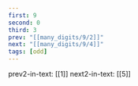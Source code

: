 ```yaml
---
first: 9
second: 0
third: 3
prev: "[[many_digits/9/2]]"
next: "[[many_digits/9/4]]"
tags: [odd]
---
```

prev2-in-text: [[1]]
next2-in-text: [[5]]
